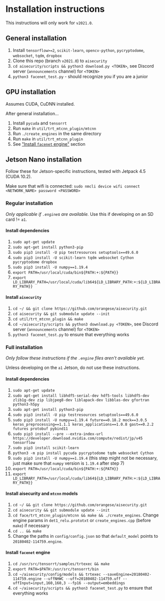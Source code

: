 # Installation instructions
This instructions will only work for `v2021.0`.

## General installation
1. Install `tensorflow>=2`, `scikit-learn`, `opencv-python`, `pycryptodome`, `websocket`, `tqdm`, `dropbox`
2. Clone this repo (branch `v2021.0`) to `aisecurity`
3. `cd aisecurity/scripts && python3 download.py <TOKEN>`, see Discord server (`announcements` channel) for `<TOKEN>`
4. `python3 facenet_test.py` - should recognize you if you are a junior

## GPU installation
Assumes CUDA, CuDNN installed.

After general installation...
1. Install `pycuda` and `tensorrt`
2. Run `make` in `util/trt_mtcnn_plugin/mtcnn`
3. Run `./create_engines` in the same directory
4. Run `make` in `util/trt_mtcnn_plugin`
5. See ["Install `facenet` engine"](#install-facenet-engine) section

## Jetson Nano installation
Follow these for Jetson-specific instructions, tested with Jetpack 4.5 (CUDA 10.2).

Make sure that wifi is connected: `sudo nmcli device wifi connect <NETWORK_NAME> password <PASSWORD>`

### Regular installation
*Only applicable if `.engine`s are available.* Use this if developing on an SD card != `a1`.

#### Install dependencies
1. `sudo apt-get update`
2. `sudo apt-get install python3-pip`
3. `sudo pip3 install -U pip testresources setuptools==49.6.0`
4. `sudo pip3 install -U scikit-learn tqdm websocket Cython pycryptodome dropbox`
5. `sudo pip3 install -U numpy==1.19.4`
6. `export PATH=/usr/local/cuda/bin${PATH:+:${PATH}}`
7. `export LD_LIBRARY_PATH=/usr/local/cuda/lib64${LD_LIBRARY_PATH:+:${LD_LIBRARY_PATH}}`

#### Install `aisecurity`
1. `cd ~/ && git clone https://github.com/orangese/aisecurity.git`
2. `cd aisecurity && git submodule update --init`
3. `cd util/trt_mtcnn_plugin && make`
4. `cd ~/aisecurity/scripts && python3 download.py <TOKEN>`, see Discord server (`announcements` channel) for `<TOKEN>`
6. `python3 facenet_test.py` to ensure that everything works

### Full installation
*Only follow these instructions if the `.engine` files aren't available yet.* 

Unless developing on the `a1` Jetson, do not use these instructions.

#### Install dependencies
1. `sudo apt-get update`
2. `sudo apt-get install libhdf5-serial-dev hdf5-tools libhdf5-dev zlib1g-dev zip libjpeg8-dev liblapack-dev libblas-dev gfortran python3-h5py`
3. `sudo apt-get install python3-pip`
4. `sudo pip3 install -U pip testresources setuptools==49.6.0`
5. `sudo pip3 install -U numpy==1.19.4 future==0.18.2 mock==3.0.5 keras_preprocessing==1.1.1 keras_applications==1.0.8 gast==0.2.2 futures protobuf pybind11`
6. `sudo pip3 install --pre --extra-index-url https://developer.download.nvidia.com/compute/redist/jp/v45 tensorflow`
7. `sudo pip3 install scikit-learn`
8. `python3 -m pip install pycuda pycryptodome tqdm websocket Cython`
9. `sudo pip3 install -U numpy==1.19.4` (this step might not be necessary, just make sure that `numpy` version is `1.19.4` after step 7)
12. `export PATH=/usr/local/cuda/bin${PATH:+:${PATH}}`
13. `export LD_LIBRARY_PATH=/usr/local/cuda/lib64${LD_LIBRARY_PATH:+:${LD_LIBRARY_PATH}}`

#### Install aisecurity and `mtcnn` models
1. `cd ~/ && git clone https://github.com/orangese/aisecurity.git`
2. `cd aisecurity && git submodule update --init`
3. `cd face/trt_mtcnn_plugin/mtcnn && make && ./create_engines`. Change engine params in `det1_relu.prototxt` or `create_engines.cpp` (before `make`) if necessary
4. `cd .. && make`
5. Change the paths in `config/config.json` so that `default_model` points to `20180402-114759.engine`.

#### Install `facenet` engine
1. `cd /usr/src/tensorrt/samples/trtexec && make`
2. `export PATH=$PATH:/usr/src/tensorrt/bin`
3. `cd ~/aisecurity/config/models && trtexec --saveEngine=20180402-114759.engine --uffNHWC --uff=20180402-114759.uff --uffInput=input,160,160,3 --fp16 --output=embeddings`
4. `cd ~/aisecurity/scripts && python3 facenet_test.py` to ensure that everything works
